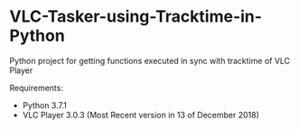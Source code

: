 # VLC-Tasker-using-Tracktime-in-Python
Python project for getting functions executed in sync with tracktime of VLC Player

Requirements:
- Python 3.7.1
- VLC Player 3.0.3 (Most Recent version in 13 of December 2018)
